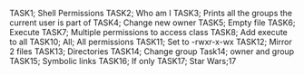 TASK1; Shell Permissions
TASK2; Who am I
TASK3; Prints all the groups the current user is part of
TASK4; Change new owner
TASK5; Empty file
TASK6; Execute
TASK7; Multiple permissions to access class
TASK8; Add execute to all
TASK10; All; All permissions
TASK11; Set to -rwxr-x-wx
TASK12; Mirror 2 files
TASK13; Directories
TASK14; Change group
Task14; owner and group
TASK15; Symbolic links
TASK16; If only
TASK17; Star Wars;17
